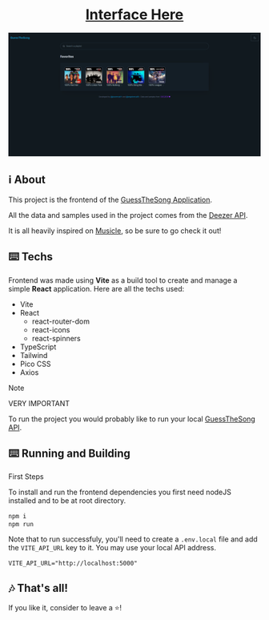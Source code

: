 <h1 align="center"><a href="https://guessthesong-front.pages.dev/" target="_blank">Interface Here</a></h1>

<p align="center">
  <img src="./public/image.png">
</p>

## ℹ️ About

This project is the frontend of the [GuessTheSong Application](https://github.com/josermca01/guess-the-song-flask).

All the data and samples used in the project comes from the [Deezer API](https://developers.deezer.com/).

It is all heavily inspired on [Musicle](https://musicle.app/), so be sure to go check it out!

## ⌨️ Techs

Frontend was made using **Vite** as a build tool to create and manage a simple **React** application. Here are all the techs used:
- Vite
- React
  - react-router-dom
  - react-icons
  - react-spinners
- TypeScript
- Tailwind
- Pico CSS
- Axios

> [!NOTE]
> VERY IMPORTANT
>
>To run the project you would probably like to run your local [GuessTheSong API](https://github.com/josermca01/guess-the-song-flask).

## ⌨️ Running and Building

First Steps

To install and run the frontend dependencies you first need nodeJS installed and to be at root directory.

```
npm i
npm run
```

Note that to run successfuly, you'll need to create a `.env.local` file and add the `VITE_API_URL` key to it. You may use your local API address.
```
VITE_API_URL="http://localhost:5000"
```

## 🎶 That's all!
If you like it, consider to leave a ⭐! 